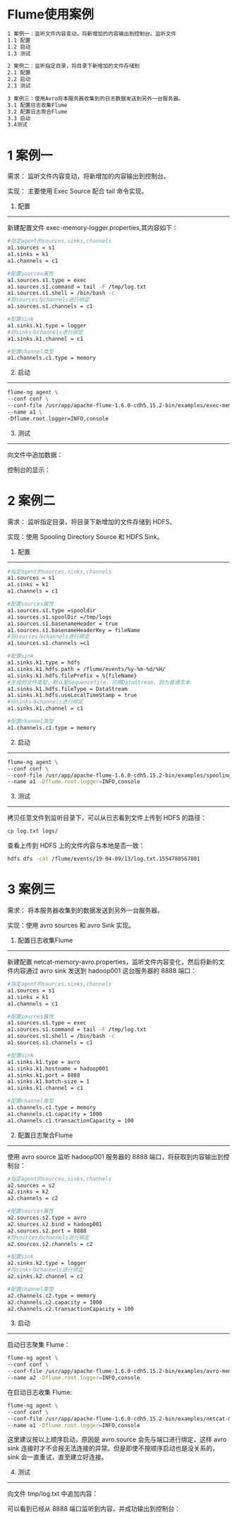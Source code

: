 


Flume使用案例
=========
```sh
1 案例一：监听文件内容变动，将新增加的内容输出到控制台。监听文件
1.1 配置
1.2 启动
1.3 测试

2 案例二：监听指定目录，将目录下新增加的文件存储到
2.1 配置
2.2 启动
2.3 测试

3 案例三：使用Avro将本服务器收集到的日志数据发送到另外一台服务器。
3.1 配置日志收集Flume
3.2 配置日志聚合Flume
3.3 启动
3.4测试
```



1 案例一
=========
需求： 监听文件内容变动，将新增加的内容输出到控制台。

实现： 主要使用 Exec Source 配合 tail 命令实现。

1. 配置
--------
新建配置文件 exec-memory-logger.properties,其内容如下：
```sh
#指定agent的sources,sinks,channels
a1.sources = s1  
a1.sinks = k1  
a1.channels = c1  

#配置sources属性
a1.sources.s1.type = exec
a1.sources.s1.command = tail -F /tmp/log.txt
a1.sources.s1.shell = /bin/bash -c
#将sources与channels进行绑定
a1.sources.s1.channels = c1

#配置sink 
a1.sinks.k1.type = logger
#将sinks与channels进行绑定  
a1.sinks.k1.channel = c1  

#配置channel类型
a1.channels.c1.type = memory
```

2. 启动　
--------
```sh
flume-ng agent \
--conf conf \
--conf-file /usr/app/apache-flume-1.6.0-cdh5.15.2-bin/examples/exec-memory-logger.properties \
--name a1 \
-Dflume.root.logger=INFO,console
```

3. 测试
--------
向文件中追加数据：

控制台的显示：



2 案例二
============
需求： 监听指定目录，将目录下新增加的文件存储到 HDFS。

实现：使用 Spooling Directory Source 和 HDFS Sink。

1. 配置
--------
```sh
#指定agent的sources,sinks,channels
a1.sources = s1  
a1.sinks = k1  
a1.channels = c1  

#配置sources属性
a1.sources.s1.type =spooldir  
a1.sources.s1.spoolDir =/tmp/logs
a1.sources.s1.basenameHeader = true
a1.sources.s1.basenameHeaderKey = fileName 
#将sources与channels进行绑定  
a1.sources.s1.channels =c1 

#配置sink 
a1.sinks.k1.type = hdfs
a1.sinks.k1.hdfs.path = /flume/events/%y-%m-%d/%H/
a1.sinks.k1.hdfs.filePrefix = %{fileName}
#生成的文件类型，默认是Sequencefile，可用DataStream，则为普通文本
a1.sinks.k1.hdfs.fileType = DataStream  
a1.sinks.k1.hdfs.useLocalTimeStamp = true
#将sinks与channels进行绑定  
a1.sinks.k1.channel = c1

#配置channel类型
a1.channels.c1.type = memory
```


2. 启动
--------
```sh
flume-ng agent \
--conf conf \
--conf-file /usr/app/apache-flume-1.6.0-cdh5.15.2-bin/examples/spooling-memory-hdfs.properties \
--name a1 -Dflume.root.logger=INFO,console
```

3. 测试
--------
拷贝任意文件到监听目录下，可以从日志看到文件上传到 HDFS 的路径：
```sh
cp log.txt logs/
```


查看上传到 HDFS 上的文件内容与本地是否一致：
```sh
hdfs dfs -cat /flume/events/19-04-09/13/log.txt.1554788567801
```


3 案例三
=============
需求： 将本服务器收集到的数据发送到另外一台服务器。

实现：使用 avro sources 和 avro Sink 实现。

1. 配置日志收集Flume
--------
新建配置 netcat-memory-avro.properties，监听文件内容变化，然后将新的文件内容通过 avro sink 发送到 hadoop001 这台服务器的 8888 端口：
```sh
#指定agent的sources,sinks,channels
a1.sources = s1
a1.sinks = k1
a1.channels = c1

#配置sources属性
a1.sources.s1.type = exec
a1.sources.s1.command = tail -F /tmp/log.txt
a1.sources.s1.shell = /bin/bash -c
a1.sources.s1.channels = c1

#配置sink
a1.sinks.k1.type = avro
a1.sinks.k1.hostname = hadoop001
a1.sinks.k1.port = 8888
a1.sinks.k1.batch-size = 1
a1.sinks.k1.channel = c1

#配置channel类型
a1.channels.c1.type = memory
a1.channels.c1.capacity = 1000
a1.channels.c1.transactionCapacity = 100
```


2. 配置日志聚合Flume
--------
使用 avro source 监听 hadoop001 服务器的 8888 端口，将获取到内容输出到控制台：
```sh
#指定agent的sources,sinks,channels
a2.sources = s2
a2.sinks = k2
a2.channels = c2

#配置sources属性
a2.sources.s2.type = avro
a2.sources.s2.bind = hadoop001
a2.sources.s2.port = 8888
#将sources与channels进行绑定
a2.sources.s2.channels = c2

#配置sink
a2.sinks.k2.type = logger
#将sinks与channels进行绑定
a2.sinks.k2.channel = c2

#配置channel类型
a2.channels.c2.type = memory
a2.channels.c2.capacity = 1000
a2.channels.c2.transactionCapacity = 100
```

3. 启动
--------
启动日志聚集 Flume：
```sh
flume-ng agent \
--conf conf \
--conf-file /usr/app/apache-flume-1.6.0-cdh5.15.2-bin/examples/avro-memory-logger.properties \
--name a2 -Dflume.root.logger=INFO,console
```

在启动日志收集 Flume:
```sh
flume-ng agent \
--conf conf \
--conf-file /usr/app/apache-flume-1.6.0-cdh5.15.2-bin/examples/netcat-memory-avro.properties \
--name a1 -Dflume.root.logger=INFO,console
```

这里建议按以上顺序启动，原因是 avro.source 会先与端口进行绑定，这样 avro sink 连接时才不会报无法连接的异常。但是即使不按顺序启动也是没关系的，sink 会一直重试，直至建立好连接。


4. 测试
--------
向文件 tmp/log.txt 中追加内容：

可以看到已经从 8888 端口监听到内容，并成功输出到控制台：





